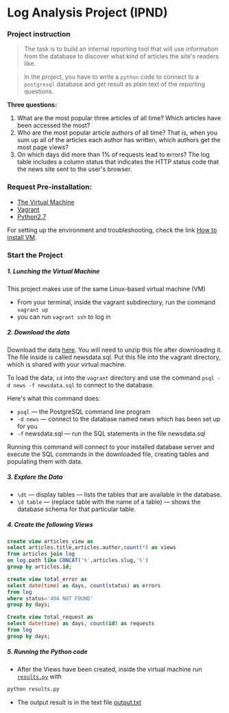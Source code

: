 # Log Analysis Project (IPND)

### Project instruction
>The task is  to build an internal reporting tool that will use information from the database to discover what kind of articles the site's readers like.

>In the project, you have to write a `python` code to connect to a `postgresql` database and get result as plain text of the reporting questions.

**Three questions:**
1. What are the most popular three articles of all time? Which articles have been accessed the most?
2. Who are the most popular article authors of all time? That is, when you sum up all of the articles each author has written, which authors get the most page views?
3. On which days did more than 1% of requests lead to errors? The log table includes a column status that indicates the HTTP status code that the news site sent to the user's browser.

### Request Pre-installation:
* [The Virtual Machine](https://www.virtualbox.org/)  
* [Vagrant](https://www.vagrantup.com/)
* [Python2.7](https://www.python.org/)  

For setting up the environment and troubleshooting, check the link [How to install VM](https://classroom.udacity.com/nanodegrees/nd000/parts/b910112d-b5c0-4bfe-adca-6425b137ed12/modules/a3a0987f-fc76-4d14-a759-b2652d06ab2b/lessons/303a271d-bc69-4eba-ae38-e9875f841604/concepts/14c72fe3-e3fe-4959-9c4b-467cf5b7c3a0).

### Start the Project

##### 1. Lunching the Virtual Machine
This project makes use of the same Linux-based virtual machine (VM)
* From your terminal, inside the vagrant subdirectory, run the command `vagrant up`
* you can run `vagrant ssh` to log in

##### 2. Download the data
Download the data [here](https://d17h27t6h515a5.cloudfront.net/topher/2016/August/57b5f748_newsdata/newsdata.zip). You will need to unzip this file after downloading it. The file inside is called newsdata.sql. Put this file into the vagrant directory, which is shared with your virtual machine.

To load the data, `cd` into the `vagrant` directory and use the command `psql -d news -f newsdata.sql` to connect to the database.

Here's what this command does:

* `psql` — the PostgreSQL command line program
* `-d news` — connect to the database named news which has been set up for you
* `-f` newsdata.sql — run the SQL statements in the file newsdata.sql

Running this command will connect to your installed database server and execute the SQL commands in the downloaded file, creating tables and populating them with data.

##### 3. Explore the Data
* `\dt` — display tables — lists the tables that are available in the database.
* `\d table` — (replace table with the name of a table) — shows the database schema for that particular table.

##### 4. Create the following Views
 ```sql
create view articles_view as
select articles.title,articles.author,count(*) as views
from articles join log
on log.path like CONCAT('%',articles.slug,'%')
group by articles.id;
  ```
  ```sql
create view total_error as
select date(time) as days, count(status) as errors
from log
where status='404 NOT FOUND'
group by days;
 ```
 ```sql
Create view total_request as
select date(time) as days, count(id) as requests
from log
group by days;
 ```
##### 5. Running the Python code
* After the Views have been created, inside the virtual machine run [`results.py`](https://github.com/xuefeihexue/IPND_project6/blob/master/results.py) with
 ```python
 python results.py
 ```
* The output result is in the text file [output.txt](https://github.com/xuefeihexue/IPND_project6/blob/master/output.txt)

